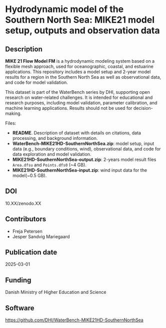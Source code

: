 # Hydrodynamic model of the Southern North Sea: MIKE21 model setup, outputs and observation data

## Description

**MIKE 21 Flow Model FM** is a hydrodynamic modeling system based on a flexible mesh approach, used for oceanographic, coastal, and estuarine applications. This repository includes a model setup and 2-year model results for a region in the Southern North Sea as well as observational data, and code for model validation.

This dataset is part of the WaterBench series by DHI, supporting open research on water-related challenges. It is intended for educational and research purposes, including model validation, parameter calibration, and machine learning applications. Results should not be used for decision-making.

Files:

* **README**. Description of dataset with details on citations, data processing, and background information. 
* **WaterBench-MIKE21HD-SouthernNorthSea.zip**: model setup, input data (e.g., boundary conditions, wind), observational data, and code for data exploration and model validation. 
* **MIKE21HD-SouthernNorthSea-output.zip**: 2-years model result files `Area.dfsu` and `Points.dfs0` (~4 GB).
* **MIKE21HD-SouthernNorthSea-input.zip**: wind input data for the model(~0.5 GB).


## DOI

10.XX/zenodo.XX


## Contributors

* Freja Petersen
* Jesper Sandvig Mariegaard

## Publication date

2025-03-01

## Funding

Danish Ministry of Higher Education and Science

## Software

https://github.com/DHI/WaterBench-MIKE21HD-SouthernNorthSea